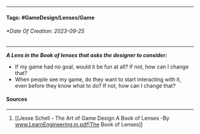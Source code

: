 __________________________________________________________________________
#### **Tags:** #GameDesign/Lenses/Game
###### *Date Of Creation: 2023-09-25
__________________________________________________________________________

***A Lens in the Book of lenses that asks the designer to consider:***
- If my game had no goal, would it be fun at all? If not, how can I change that?
- When people see my game, do they want to start interacting with it, even before they know what to do? If not, how can I change that?
#### Sources
__________________________________________________________________________
1. [[Jesse Schell - The Art of Game Design A Book of Lenses -By www.LearnEngineering.in.pdf|The Book of Lenses]]